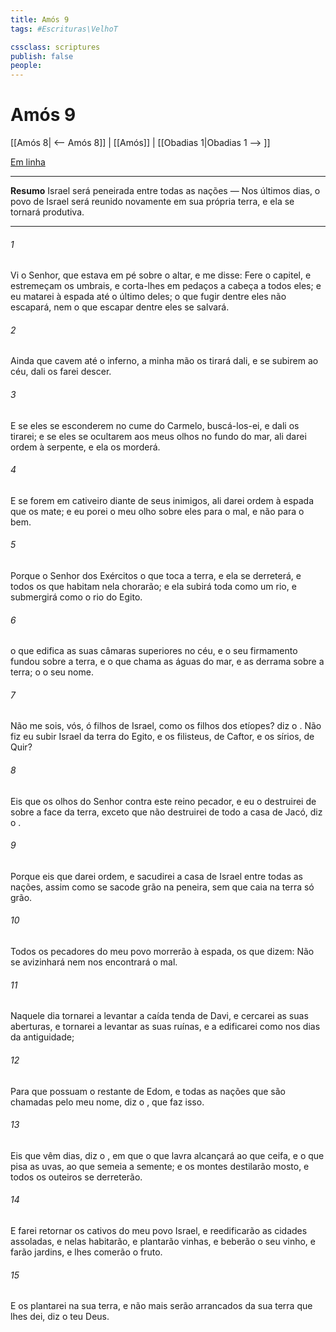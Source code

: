 ```yaml
---
title: Amós 9
tags: #Escrituras\VelhoT

cssclass: scriptures
publish: false
people:
---
```


# Amós 9
[[Amós 8| <-- Amós 8]] | [[Amós]] | [[Obadias 1|Obadias 1 --> ]]

[Em linha](https://churchofjesuschrist.org/study/scriptures/ot/amos/9?lang=por)

---
__Resumo__
Israel será peneirada entre todas as nações — Nos últimos dias, o povo de Israel será reunido novamente em sua própria terra, e ela se tornará produtiva.

---
###### 1 
Vi o Senhor, que estava em pé sobre o altar, e me disse: Fere o capitel, e estremeçam os umbrais, e corta-lhes em pedaços a cabeça a todos eles; e eu matarei à espada até o último deles; o que fugir dentre eles não escapará, nem o que escapar dentre eles se salvará.

###### 2 
Ainda que cavem até o inferno, a minha mão os tirará dali, e se subirem ao céu, dali os farei descer.

###### 3 
E se eles se esconderem no cume do Carmelo, buscá-los-ei, e dali os tirarei; e se eles se ocultarem aos meus olhos no fundo do mar, ali darei ordem à serpente, e ela os morderá.

###### 4 
E se forem em cativeiro diante de seus inimigos, ali darei ordem à espada que os mate; e eu porei o meu olho sobre eles para o mal, e não para o bem.

###### 5 
Porque o Senhor  dos Exércitos  o que toca a terra, e ela se derreterá, e todos os que habitam nela chorarão; e ela subirá toda como um rio, e submergirá como o rio do Egito.

###### 6 
 o que edifica as suas câmaras superiores no céu, e o seu firmamento fundou sobre a terra, e o que chama as águas do mar, e as derrama sobre a terra; o   o seu nome.

###### 7 
Não me sois, vós, ó filhos de Israel, como os filhos dos etíopes? diz o . Não fiz eu subir Israel da terra do Egito, e os filisteus, de Caftor, e os sírios, de Quir?

###### 8 
Eis que os olhos do Senhor   contra este reino pecador, e eu o destruirei de sobre a face da terra, exceto que não destruirei de todo a casa de Jacó, diz o .

###### 9 
Porque eis que darei ordem, e sacudirei a casa de Israel entre todas as nações, assim como se sacode grão na peneira, sem que caia na terra  só grão.

###### 10 
Todos os pecadores do meu povo morrerão à espada, os que dizem: Não se avizinhará nem nos encontrará o mal.

###### 11 
Naquele dia tornarei a levantar a caída tenda de Davi, e cercarei as suas aberturas, e tornarei a levantar as suas ruínas, e a edificarei como nos dias da antiguidade;

###### 12 
Para que possuam o restante de Edom, e todas as nações que são chamadas pelo meu nome, diz o , que faz isso.

###### 13 
Eis que vêm dias, diz o , em que o que lavra alcançará ao que ceifa, e o que pisa as uvas, ao que semeia a semente; e os montes destilarão mosto, e todos os outeiros se derreterão.

###### 14 
E farei retornar os cativos do meu povo Israel, e reedificarão as cidades assoladas, e nelas habitarão, e plantarão vinhas, e beberão o seu vinho, e farão jardins, e lhes comerão o fruto.

###### 15 
E os plantarei na sua terra, e não mais serão arrancados da sua terra que lhes dei, diz o  teu Deus.

